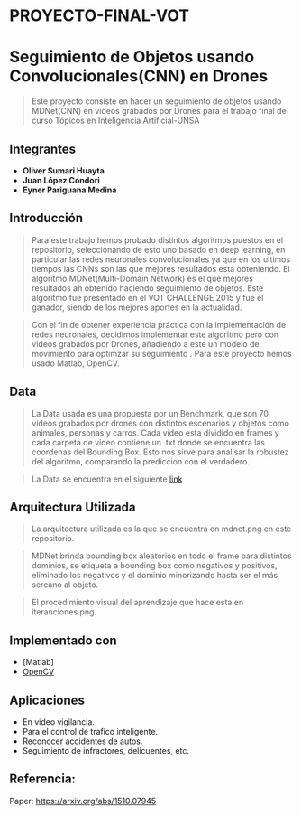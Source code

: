 # PROYECTO-FINAL-VOT
# Seguimiento de Objetos usando Convolucionales(CNN) en Drones

> Este proyecto consiste en hacer un seguimiento de objetos usando MDNet(CNN) en videos grabados por Drones para el trabajo final del curso Tópicos en Inteligencia Artificial-UNSA


## Integrantes
* **Oliver Sumari Huayta**
* **Juan López Condori**
* **Eyner Pariguana Medina**


## Introducción

> Para este trabajo hemos probado distintos algoritmos puestos en el repositorio, seleccionando de esto uno basado en deep learning, en particular las redes neuronales convolucionales ya que en los ultimos tiempos las CNNs son las que mejores resultados esta obteniendo. El algoritmo MDNet(Multi-Domain Network) es el que mejores resultados ah obtenido haciendo seguimiento de objetos. Este algoritmo fue presentado en el VOT CHALLENGE 2015 y fue el ganador, siendo de los mejores aportes en la actualidad.

> Con el fin de obtener experiencia práctica con la implementación de redes neuronales, decidimos implementar este algoritmo pero con videos grabados por Drones, añadiendo a este un modelo de movimiento para optimzar su seguimiento . Para este proyecto hemos usado Matlab, OpenCV.

## Data

> La Data usada es una propuesta por un Benchmark, que son 70 videos grabados por drones con distintos escenarios y objetos como animales, personas y carros. Cada video esta dividido en frames y cada carpeta de video contiene un .txt donde se encuentra las coordenas del Bounding Box. Esto nos sirve para analisar la robustez del algoritmo, comparando la prediccion con el verdadero.

> La Data se encuentra en el siguiente [link](https://www.dropbox.com/s/s1fj99s2six4lrs/DTB70.tar.gz?dl=0)

## Arquitectura Utilizada


> La arquitectura utilizada es la que se encuentra en mdnet.png en este repositorio.

> MDNet brinda bounding box aleatorios en todo el frame para distintos dominios, se etiqueta a bounding box como negativos y positivos, eliminado los negativos y el dominio minorizando hasta ser el más sercano al objeto.

> El procedimiento visual del aprendizaje que hace esta en iteranciones.png.


## Implementado con
* [Matlab]
* [OpenCV](http://opencv.org/) 


## Aplicaciones 

  * En video vigilancia.
  * Para el control de trafico inteligente.
  * Reconocer accidentes de autos.
  * Seguimiento de infractores, delicuentes, etc.

## Referencia:
Paper: https://arxiv.org/abs/1510.07945

